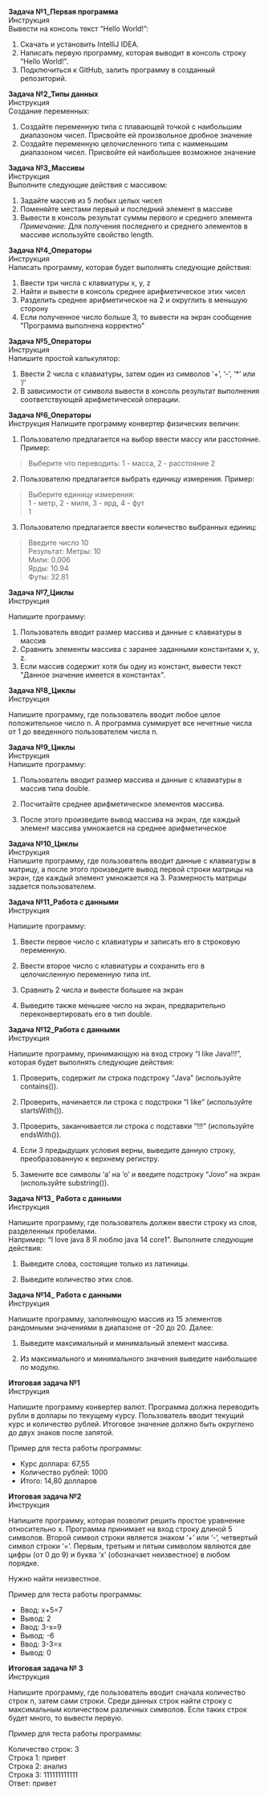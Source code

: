 **Задача №1_Первая программа** \
Инструкция \
Вывести на консоль текст “Hello World!”: 

1. Скачать и установить IntelliJ IDEA.
2. Написать первую программу, которая выводит в консоль строку “Hello World!”.
3. Подключиться к GitHub, залить программу в созданный репозиторий.

**Задача №2_Типы данных** \
Инструкция \
Создание переменных:

1. Создайте переменную типа с плавающей точкой с наибольшим диапазоном чисел. Присвойте ей произвольное дробное значение
2. Создайте переменную целочисленного типа с наименьшим диапазоном чисел. Присвойте ей наибольшее возможное значение

**Задача №3_Массивы** \
Инструкция \
Выполните следующие действия с массивом:

1. Задайте массив из 5 любых целых чисел
2. Поменяйте местами первый и последний элемент в массиве
3. Вывести в консоль результат суммы первого и среднего элемента \
_Примечание:_ Для получения последнего и среднего элементов в массиве используйте свойство length.

**Задача №4_Операторы** \
Инструкция \
Написать программу, которая будет выполнять следующие действия:

1. Ввести три числа с клавиатуры x, y, z
2. Найти и вывести в консоль среднее арифметическое этих чисел
3. Разделить среднее арифметическое на 2 и округлить в меньшую сторону
4. Если полученное число больше 3, то вывести на экран сообщение "Программа выполнена корректно"

**Задача №5_Операторы** \
Инструкция \
Напишите простой калькулятор:

1. Ввести 2 числа с клавиатуры, затем один из символов ‘+’, ‘-’, ‘*’ или ‘/’
2. В зависимости от символа вывести в консоль результат выполнения соответствующей арифметической операции.

**Задача №6_Операторы**\
Инструкция
Напишите программу конвертер физических величин:

1. Пользователю предлагается на выбор ввести массу или расстояние. Пример:
> Выберите что переводить: 1 - масса, 2 - расстояние
> 2

2. Пользователю предлагается выбрать единицу измерения. Пример:
> Выберите единицу измерения:\
> 1 - метр, 2 - миля, 3 - ярд, 4 - фут \
> 1

3. Пользователю предлагается ввести количество выбранных единиц:
> Введите число
> 10\
> Результат:
> Метры: 10\
> Мили: 0.006\
> Ярды: 10.94\
> Футы: 32.81

**Задача №7_Циклы**\
Инструкция

Напишите программу:
1. Пользователь вводит размер массива и данные с клавиатуры в массив
2. Сравнить элементы массива с заранее заданными константами x, y, z.
3. Если массив содержит хотя бы одну из констант, вывести текст "Данное значение имеется в константах".

**Задача №8_Циклы**\
Инструкция

Напишите программу, где пользователь вводит любое целое положительное число n. А программа суммирует все нечетные числа от 1 до введенного пользователем числа n.

**Задача №9_Циклы**\
Инструкция\
Напишите программу:

1. Пользователь вводит размер массива и данные с клавиатуры в массив типа double.

2. Посчитайте среднее арифметическое элементов массива.

3. После этого произведите вывод массива на экран, где каждый элемент массива умножается на среднее арифметическое

**Задача №10_Циклы**\
Инструкция\
Напишите программу, где пользователь вводит данные с клавиатуры в матрицу, а после этого произведите вывод первой строки матрицы на экран, где каждый элемент умножается на 3. Размерность матрицы задается пользователем.

**Задача №11_Работа с данными**\
Инструкция

Напишите программу:

1. Ввести первое число с клавиатуры и записать его в строковую переменную.

2. Ввести второе число с клавиатуры и сохранить его в целочисленную переменную типа int.

3. Сравнить 2 числа и вывести большее на экран

4. Выведите также меньшее число на экран, предварительно переконвертировать его в тип double.

**Задача №12_Работа с данными**\
Инструкция

Напишите программу, принимающую на вход строку “I like Java!!!”, которая будет выполнять следующие действия:

1. Проверить, содержит ли строка подстроку “Java” (используйте contains()).

2. Проверить, начинается ли строка с подстроки “I like” (используйте startsWith()).

3. Проверить, заканчивается ли строка с подставки “!!!” (используйте endsWith()).

4. Если 3 предыдущих условия верны, выведите данную строку, преобразованную к верхнему регистру.

5. Замените все символы ‘a’ на ‘о’ и введите подстроку “Jovo” на экран (используйте substring()).

**Задача №13_ Работа с данными**\
Инструкция

Напишите программу, где пользователь должен ввести строку из слов, разделенных пробелами.\
Например: “I love java 8 Я люблю java 14 core1”. Выполните следующие действия:

1. Выведите слова, состоящие только из латиницы.

2. Выведите количество этих слов.

**Задача №14_ Работа с данными**\
Инструкция

Напишите программу, заполняющую массив из 15 элементов рандомными значениями в диапазоне от -20 до 20. Далее:

1. Выведите максимальный и минимальный элемент массива.

2. Из максимального и минимального значения выведите наибольшее по модулю.

**Итоговая задача №1**\
Инструкция

Напишите программу конвертер валют. Программа должна переводить рубли в доллары по текущему курсу. Пользователь вводит текущий курс и количество рублей. Итоговое значение должно быть округлено до двух знаков после запятой.

Пример для теста работы программы:

- Курс доллара: 67,55
- Количество рублей: 1000
- Итого: 14,80 долларов

**Итоговая задача №2**\
Инструкция

Напишите программу, которая позволит решить простое уравнение относительно x. Программа принимает на вход строку длиной 5 символов.
Второй символ строки является знаком ‘+’ или ‘-’, четвертый символ строки ‘=’.
Первым, третьим и пятым символом являются две цифры (от 0 до 9) и буква ‘x’ (обозначает неизвестное) в любом порядке.

Нужно найти неизвестное.

Пример для теста работы программы:

- Ввод: x+5=7
- Вывод: 2
- Ввод: 3-x=9
- Вывод: -6
- Ввод: 3-3=x
- Вывод: 0

**Итоговая задача № 3**\
Инструкция

Напишите программу, где пользователь вводит сначала количество строк n, затем сами строки. Среди данных строк найти строку с максимальным количеством различных символов. Если таких строк будет много, то вывести первую.

Пример для теста работы программы:

Количество строк: 3\
Строка 1: привет\
Строка 2: анализ\
Строка 3: 111111111111\
Ответ: привет